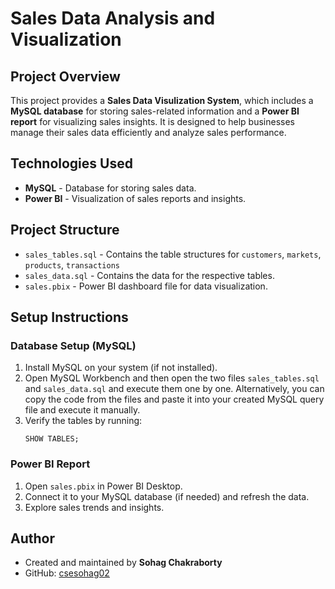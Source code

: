 # Sales Data Analysis and Visualization

## Project Overview
This project provides a **Sales Data Visulization System**, which includes a **MySQL database** for storing sales-related information and a **Power BI report** for visualizing sales insights. It is designed to help businesses manage their sales data efficiently and analyze sales performance.

## Technologies Used
- **MySQL** - Database for storing sales data.
- **Power BI** - Visualization of sales reports and insights.

## Project Structure
- `sales_tables.sql` - Contains the table structures for `customers`, `markets`, `products`, `transactions`
- `sales_data.sql` - Contains the data for the respective tables.
- `sales.pbix` - Power BI dashboard file for data visualization.

## Setup Instructions

### Database Setup (MySQL)
1. Install MySQL on your system (if not installed).
2. Open MySQL Workbench and then open the two files `sales_tables.sql` and `sales_data.sql` and execute them one by one.
   Alternatively, you can copy the code from the files and paste it into your created MySQL query file and execute it manually.
3. Verify the tables by running:
   ```
   SHOW TABLES;
   ```

### Power BI Report
1. Open `sales.pbix` in Power BI Desktop.
2. Connect it to your MySQL database (if needed) and refresh the data.
3. Explore sales trends and insights.

## Author
- Created and maintained by **Sohag Chakraborty**
- GitHub: [csesohag02](https://github.com/csesohag02)

